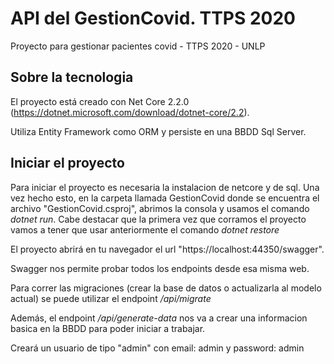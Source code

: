 # API del GestionCovid. TTPS 2020
Proyecto para gestionar pacientes covid - TTPS 2020 - UNLP

## Sobre la tecnologia

El proyecto está creado con Net Core 2.2.0 (https://dotnet.microsoft.com/download/dotnet-core/2.2).

Utiliza Entity Framework como ORM y persiste en una BBDD Sql Server.

## Iniciar el proyecto
Para iniciar el proyecto es necesaria la instalacion de netcore y de sql. Una vez hecho esto, en la carpeta llamada GestionCovid donde se encuentra el archivo "GestionCovid.csproj", abrimos la consola y usamos el comando *dotnet run*.
Cabe destacar que la primera vez que corramos el proyecto vamos a tener que usar anteriormente el comando *dotnet restore*

El proyecto abrirá en tu navegador el url "https://localhost:44350/swagger".

Swagger nos permite probar todos los endpoints desde esa misma web.

Para correr las migraciones (crear la base de datos o actualizarla al modelo actual) se puede utilizar el endpoint */api/migrate*

Además, el endpoint */api/generate-data* nos va a crear una informacion basica en la BBDD para poder iniciar a trabajar.

Creará un usuario de tipo "admin" con email: admin y password: admin
